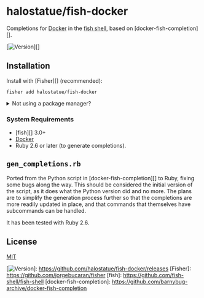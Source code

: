 # halostatue/fish-docker

Completions for [Docker][] in the [fish shell][], based on [docker-fish-completion][].

[![Version][]][]

## Installation

Install with [Fisher][] (recommended):

```fish
fisher add halostatue/fish-docker
```

<details>
<summary>Not using a package manager?</summary>

---

Copy `completions/*.fish` and `conf.d/*.fish` to your fish configuration
directory preserving the directory structure.
</details>

### System Requirements

- [fish][] 3.0+
- [Docker][]
- Ruby 2.6 or later (to generate completions).

## `gen_completions.rb`

Ported from the Python script in [docker-fish-completion][] to Ruby, fixing
some bugs along the way. This should be considered the initial version of the
script, as it does what the Python version did and no more. The plans are to
simplify the generation process further so that the completions are more
readily updated in place, and that commands that themselves have subcommands
can be handled.

It has been tested with Ruby 2.6.

## License

[MIT](LICENCE.md)

[Docker]: https://www.docker.com
[fish shell]: https://fishshell.com "friendly interactive shell"
[Version]: https://img.shields.io/github/tag/halostatue/fish-docker.svg?label=Version
[![Version][]]: https://github.com/halostatue/fish-docker/releases
[Fisher]: https://github.com/jorgebucaran/fisher
[fish]: https://github.com/fish-shell/fish-shell
[docker-fish-completion]: https://github.com/barnybug-archive/docker-fish-completion
